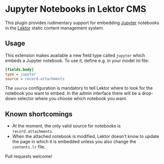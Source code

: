 Jupyter Notebooks in Lektor CMS
===============================

This plugin provides rudimentary support for embedding
[Jupyter](http://jupyter.readthedocs.io/en/latest/#) notebooks in the
[Lektor](https://www.getlektor.com) static content management system.

Usage
-----

This extension makes available a new field type called `jupyter` which
embeds a Jupyter notebook. To use it, define e.g. in your model ini
file:

```ini
[fields.body]
type = jupyter
source = record.attachments
```

The `source` configuration is mandatory to tell Lektor where to look
for the notebook you want to embed. In the admin interface there will
be a drop-down selector where you choose which notebook you want.

Known shortcomings
------------------

- At the moment, the only valid source for notebooks is
`record.attachments`.
- When the attached notebook is modified, Lektor doesn't know to
  update the page in which it is embedded unless you also change the
  `contents.lr` file.

Pull requests welcome!
